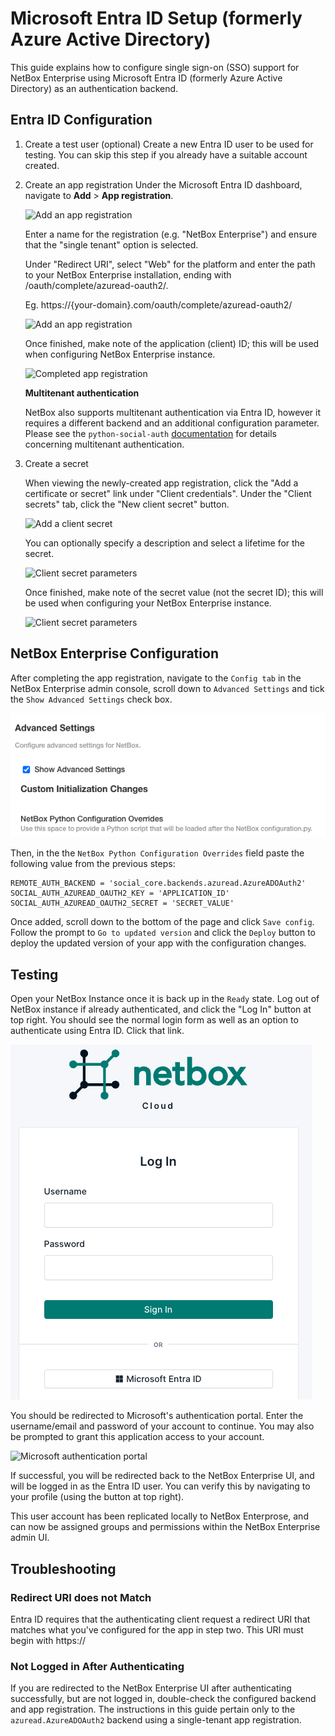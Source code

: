 # Microsoft Entra ID Setup (formerly Azure Active Directory)

This guide explains how to configure single sign-on (SSO) support for NetBox Enterprise using Microsoft Entra ID (formerly Azure Active Directory) as an authentication backend.

## Entra ID Configuration
1. Create a test user (optional)
Create a new Entra ID user to be used for testing. You can skip this step if you already have a suitable account created.

2. Create an app registration
Under the Microsoft Entra ID dashboard, navigate to **Add** > **App registration**.

    ![Add an app registration](../images/Azure%20SSO/azure_ad_add_app_registration.png)

    Enter a name for the registration (e.g. "NetBox Enterprise") and ensure that the "single tenant" option is selected.

    Under "Redirect URI", select "Web" for the platform and enter the path to your NetBox Enterprise installation, ending with /oauth/complete/azuread-oauth2/. 

    Eg. https://{your-domain}.com/oauth/complete/azuread-oauth2/

    ![Add an app registration](../images/Azure%20SSO/azure_ad_app_registration.png)

    Once finished, make note of the application (client) ID; this will be used when configuring NetBox Enterprise instance.

    ![Completed app registration](../images/Azure%20SSO/azure_ad_app_registration_created.png)


    **Multitenant authentication**

    NetBox also supports multitenant authentication via Entra ID, however it requires a different backend and an additional configuration parameter. Please see the `python-social-auth` [documentation](https://python-social-auth.readthedocs.io/en/latest/backends/azuread.html#tenant-support) for details concerning multitenant authentication.

3. Create a secret

    When viewing the newly-created app registration, click the "Add a certificate or secret" link under "Client credentials". Under the "Client secrets" tab, click the "New client secret" button.

    ![Add a client secret](../images/Azure%20SSO/azure_ad_add_client_secret.png)

    You can optionally specify a description and select a lifetime for the secret.

    ![Client secret parameters](../images/Azure%20SSO/azure_ad_client_secret.png)

    Once finished, make note of the secret value (not the secret ID); this will be used when configuring your NetBox Enterprise instance.

    ![Client secret parameters](../images/Azure%20SSO/azure_ad_client_secret_created.png)

## NetBox Enterprise Configuration

After completing the app registration, navigate to the `Config tab` in the NetBox Enterprise admin console, scroll down to `Advanced Settings` and tick the `Show Advanced Settings` check box. 

![advanced settings](../images/netbox-enterprise/advanced_settings.png)

Then, in the  the `NetBox Python Configuration Overrides` field paste the following value from the previous steps:

```shell
REMOTE_AUTH_BACKEND = 'social_core.backends.azuread.AzureADOAuth2' 
SOCIAL_AUTH_AZUREAD_OAUTH2_KEY = 'APPLICATION_ID' 
SOCIAL_AUTH_AZUREAD_OAUTH2_SECRET = 'SECRET_VALUE'
```

Once added, scroll down to the bottom of the page and click `Save config`. Follow the prompt to `Go to updated version` and click the `Deploy` button to deploy the updated version of your app with the configuration changes. 

## Testing
Open your NetBox Instance once it is back up in the `Ready` state. Log out of NetBox instance if already authenticated, and click the "Log In" button at top right. You should see the normal login form as well as an option to authenticate using Entra ID. Click that link.

![NetBox Entra ID login form](../images/Azure%20SSO/netbox_azure_ad_login.png)

You should be redirected to Microsoft's authentication portal. Enter the username/email and password of your account to continue. You may also be prompted to grant this application access to your account.

![Microsoft authentication portal](../images/Azure%20SSO/azure_ad_login_portal.png)

If successful, you will be redirected back to the NetBox Enterprise UI, and will be logged in as the Entra ID user. You can verify this by navigating to your profile (using the button at top right).

This user account has been replicated locally to NetBox Enterprose, and can now be assigned groups and permissions within the NetBox Enterprise admin UI.

## Troubleshooting
### Redirect URI does not Match
Entra ID requires that the authenticating client request a redirect URI that matches what you've configured for the app in step two. This URI must begin with https:// 

### Not Logged in After Authenticating
If you are redirected to the NetBox Enterprise UI after authenticating successfully, but are not logged in, double-check the configured backend and app registration. The instructions in this guide pertain only to the `azuread.AzureADOAuth2` backend using a single-tenant app registration.